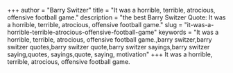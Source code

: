 +++
author = "Barry Switzer"
title = "It was a horrible, terrible, atrocious, offensive football game."
description = "the best Barry Switzer Quote: It was a horrible, terrible, atrocious, offensive football game."
slug = "it-was-a-horrible-terrible-atrocious-offensive-football-game"
keywords = "It was a horrible, terrible, atrocious, offensive football game.,barry switzer,barry switzer quotes,barry switzer quote,barry switzer sayings,barry switzer saying,quotes, sayings,quote, saying, motivation"
+++
It was a horrible, terrible, atrocious, offensive football game.
